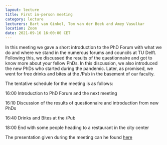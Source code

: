 ```yaml
---
layout: lecture
title: First in-person meeting
category: lecture
lecturers: Bart van Ginkel, Tom van der Beek and Amey Vasulkar 
location: Zoom
date: 2021-09-16 16:00:00 CET
---
```


In this meeting we gave a short introduction to the PhD Forum with what we do and where we stand in the numerous forums and councils at TU Delft. Following this, we discussed the results of the questionnaire and got to know more about your fellow PhDs. In this discussion, we also introduced the new PhDs who started during the pandemic. 
Later, as promised, we went for free drinks and bites at the /Pub in the basement of our faculty. 


The tentative schedule for the meeting is as follows:

16:00 Introduction to PhD Forum and the next meeting

16:10 Discussion of the results of questionnaire and introduction from new PhDs

16:40 Drinks and Bites at the /Pub

18:00 End with some people heading to a restaurant in the city center

The presentation given during the meeting can he found [here](/../presentations/Forum_16_9_gettogether.pdf)


